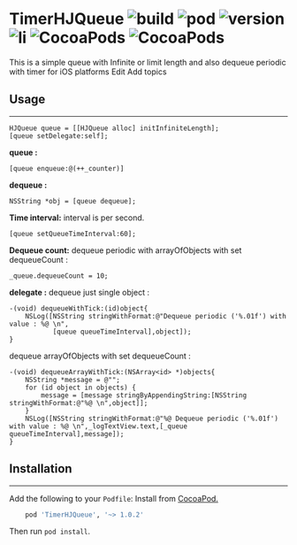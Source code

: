# TimerHJQueue ![build](https://travis-ci.org/Husseinhj/TimerHJQueue.svg?branch=master) ![pod](https://img.shields.io/cocoapods/p/TimerHJQueue.svg?style=flat) ![version](https://img.shields.io/cocoapods/v/TimerHJQueue.svg?style=flat) ![li](https://img.shields.io/cocoapods/l/TimerHJQueue.svg?style=flat) ![CocoaPods](https://img.shields.io/cocoapods/dt/TimerHJQueue.svg) ![CocoaPods](https://img.shields.io/cocoapods/at/TimerHJQueue.svg)
This is a simple queue with Infinite or limit length and also dequeue periodic with timer for iOS platforms Edit Add topics

## Usage
----------
``` objc
HJQueue queue = [[HJQueue alloc] initInfiniteLength];
[queue setDelegate:self];
```
**queue :**
``` objc
[queue enqueue:@(++_counter)]
```
**dequeue :**
``` objc
NSString *obj = [queue dequeue];
```
**Time interval:**
interval is per second.
```objc
[queue setQueueTimeInterval:60];
```
**Dequeue count:**
dequeue periodic with arrayOfObjects with set dequeueCount :
``` objc
_queue.dequeueCount = 10;
```
**delegate :** 
dequeue just single object :
```objc
-(void) dequeueWithTick:(id)object{
    NSLog([NSString stringWithFormat:@"Dequeue periodic ('%.01f') with value : %@ \n",
           [queue queueTimeInterval],object]);
}
```
dequeue arrayOfObjects with set dequeueCount :
```objc
-(void) dequeueArrayWithTick:(NSArray<id> *)objects{
    NSString *message = @"";
    for (id object in objects) {
        message = [message stringByAppendingString:[NSString stringWithFormat:@"%@ \n",object]];
    }
    NSLog([NSString stringWithFormat:@"%@ Dequeue periodic ('%.01f') with value : %@ \n",_logTextView.text,[_queue queueTimeInterval],message]);
}
```

## Installation
----------
Add the following to your `Podfile`:
Install from [CocoaPod.](https://cocoapods.org/?q=TimerHJQueue)
``` ruby
    pod 'TimerHJQueue', '~> 1.0.2'
```
Then run `pod install`.
